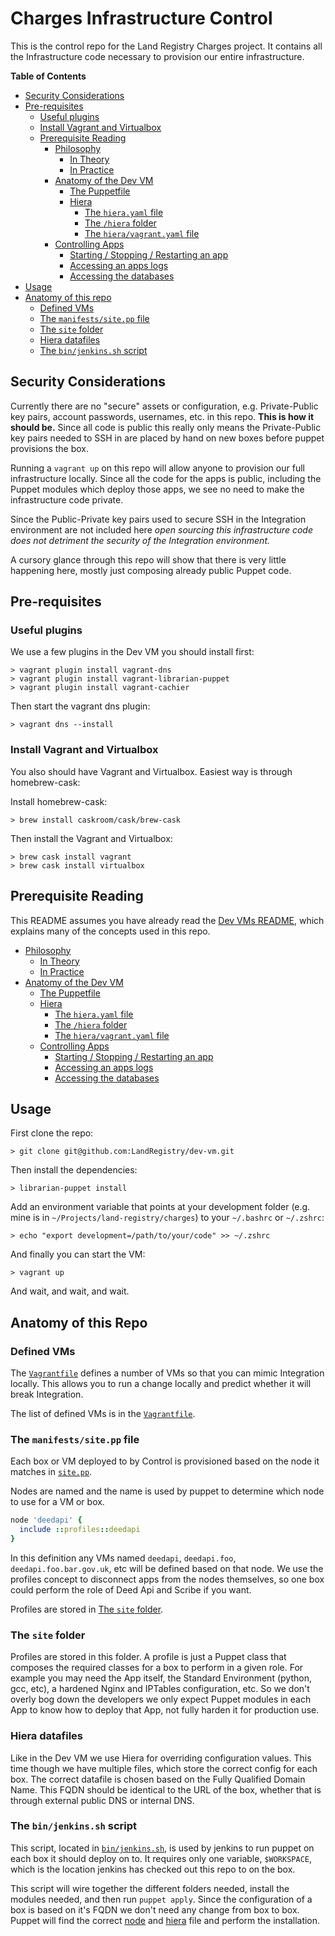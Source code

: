 # Charges Infrastructure Control

This is the control repo for the Land Registry Charges project. It contains all
the Infrastructure code necessary to provision our entire infrastructure.

**Table of Contents**

- [Security Considerations](#security-considerations)
- [Pre-requisites](#pre-requisites)
    - [Useful plugins](#useful-plugins)
    - [Install Vagrant and Virtualbox](#install-vagrant-and-virtualbox)
    - [Prerequisite Reading](#prerequisite-reading)
        - [Philosophy](https://github.com/LandRegistry/dev-vm#philosophy)
            - [In Theory](https://github.com/LandRegistry/dev-vm#in-theory)
            - [In Practice](https://github.com/LandRegistry/dev-vm#in-practice)
        - [Anatomy of the Dev VM](https://github.com/LandRegistry/dev-vm#anatomy-of-this-repo)
            - [The Puppetfile](https://github.com/LandRegistry/dev-vm#the-puppetfile)
            - [Hiera](https://github.com/LandRegistry/dev-vm#hiera)
                - [The `hiera.yaml` file](https://github.com/LandRegistry/dev-vm#the-hierayaml-file)
                - [The `/hiera` folder](https://github.com/LandRegistry/dev-vm#the-hiera-folder)
                - [The `hiera/vagrant.yaml` file](https://github.com/LandRegistry/dev-vm#the-hieravagrantyaml-file)
        - [Controlling Apps](https://github.com/LandRegistry/dev-vm#controlling-apps)
            - [Starting / Stopping / Restarting an app](https://github.com/LandRegistry/dev-vm#starting--stopping--restarting-an-app)
            - [Accessing an apps logs](https://github.com/LandRegistry/dev-vm#accessing-an-apps-logs)
            - [Accessing the databases](https://github.com/LandRegistry/dev-vm#accessing-the-databases)
- [Usage](#usage)
- [Anatomy of this repo](#anatomy-of-this-repo)
    - [Defined VMs](#defined-vms)
    - [The `manifests/site.pp` file](#the-manifestssitepp-file)
    - [The `site` folder](#the-site-folder)
    - [Hiera datafiles](#hiera-datafiles)
    - [The `bin/jenkins.sh` script](#the-binjenkinssh-script)

## Security Considerations

Currently there are no "secure" assets or configuration, e.g. Private-Public key
pairs, account passwords, usernames, etc. in this repo. **This is how it should
be.** Since all code is public this really only means the Private-Public key
pairs needed to SSH in are placed by hand on new boxes before puppet provisions
the box.

Running a `vagrant up` on this repo will allow anyone to provision our full
infrastructure locally. Since all the code for the apps is public, including
the Puppet modules which deploy those apps, we see no need to make the
infrastructure code private.

Since the Public-Private key pairs used to secure SSH in the Integration
environment are not included here *open sourcing this infrastructure code does
not detriment the security of the Integration environment.*

A cursory glance through this repo will show that there is very little happening
here, mostly just composing already public Puppet code.

## Pre-requisites

### Useful plugins

We use a few plugins in the Dev VM you should install first:

```
> vagrant plugin install vagrant-dns
> vagrant plugin install vagrant-librarian-puppet
> vagrant plugin install vagrant-cachier
```
Then start the vagrant dns plugin:
```
> vagrant dns --install
```

### Install Vagrant and Virtualbox

You also should have Vagrant and Virtualbox. Easiest way is through homebrew-cask:

Install homebrew-cask:
```
> brew install caskroom/cask/brew-cask
```
Then install the Vagrant and Virtualbox:
```
> brew cask install vagrant
> brew cask install virtualbox
```

## Prerequisite Reading

This README assumes you have already read the [Dev VMs README](https://github.com/LandRegistry/dev-vm),
which explains many of the concepts used in this repo.

- [Philosophy](https://github.com/LandRegistry/dev-vm#philosophy)
    - [In Theory](https://github.com/LandRegistry/dev-vm#in-theory)
    - [In Practice](https://github.com/LandRegistry/dev-vm#in-practice)
- [Anatomy of the Dev VM](https://github.com/LandRegistry/dev-vm#anatomy-of-this-repo)
    - [The Puppetfile](https://github.com/LandRegistry/dev-vm#the-puppetfile)
    - [Hiera](https://github.com/LandRegistry/dev-vm#hiera)
        - [The `hiera.yaml` file](https://github.com/LandRegistry/dev-vm#the-hierayaml-file)
        - [The `/hiera` folder](https://github.com/LandRegistry/dev-vm#the-hiera-folder)
        - [The `hiera/vagrant.yaml` file](https://github.com/LandRegistry/dev-vm#the-hieravagrantyaml-file)
    - [Controlling Apps](https://github.com/LandRegistry/dev-vm#controlling-apps)
        - [Starting / Stopping / Restarting an app](https://github.com/LandRegistry/dev-vm#starting--stopping--restarting-an-app)
        - [Accessing an apps logs](https://github.com/LandRegistry/dev-vm#accessing-an-apps-logs)
        - [Accessing the databases](https://github.com/LandRegistry/dev-vm#accessing-the-databases)

## Usage

First clone the repo:

```
> git clone git@github.com:LandRegistry/dev-vm.git
```

Then install the dependencies:

```
> librarian-puppet install
```

Add an environment variable that points at your development folder (e.g. mine is
in `~/Projects/land-registry/charges`) to your `~/.bashrc` or `~/.zshrc`:

```
> echo "export development=/path/to/your/code" >> ~/.zshrc
```

And finally you can start the VM:

```
> vagrant up
```

And wait, and wait, and wait.

## Anatomy of this Repo

### Defined VMs

The [`Vagrantfile`](https://github.com/LandRegistry/charges-control/blob/master/Vagrantfile#L4)
defines a number of VMs so that you can mimic Integration locally. This allows you
to run a change locally and predict whether it will break Integration.

The list of defined VMs is in the [`Vagrantfile`](https://github.com/LandRegistry/charges-control/blob/master/Vagrantfile#L4).

### The `manifests/site.pp` file

Each box or VM deployed to by Control is provisioned based on the node it matches
in [`site.pp`](https://github.com/LandRegistry/charges-control/blob/master/manifests/site.pp).

Nodes are named and the name is used by puppet to determine which node to use for
a VM or box.
```ruby
node 'deedapi' {
  include ::profiles::deedapi
}
```
In this definition any VMs named `deedapi`, `deedapi.foo`, `deedapi.foo.bar.gov.uk`,
etc will be defined based on that node. We use the profiles concept to disconnect
apps from the nodes themselves, so one box could perform the role of Deed Api and
Scribe if you want.

Profiles are stored in [The `site` folder](#the-site-folder).

### The `site` folder

Profiles are stored in this folder. A profile is just a Puppet class that composes
the required classes for a box to perform in a given role. For example you may
need the App itself, the Standard Environment (python, gcc, etc), a hardened
Nginx and IPTables configuration, etc. So we don't overly bog down the developers
we only expect Puppet modules in each App to know how to deploy that App, not
fully harden it for production use.

### Hiera datafiles

Like in the Dev VM we use Hiera for overriding configuration values. This time
though we have multiple files, which store the correct config for each box. The
correct datafile is chosen based on the Fully Qualified Domain Name. This FQDN
should be identical to the URL of the box, whether that is through external public
DNS or internal DNS.

### The `bin/jenkins.sh` script

This script, located in [`bin/jenkins.sh`](https://github.com/LandRegistry/charges-control/blob/master/bin/jenkins.sh),
is used by jenkins to run puppet on each box it should deploy on to. It requires
only one variable, `$WORKSPACE`, which is the location jenkins has checked out
this repo to on the box.

This script will wire together the different folders needed, install the modules
needed, and then run `puppet apply`. Since the configuration of a box is based on
it's FQDN we don't need any change from box to box. Puppet will find the correct
[node](#the-manifestssitepp-file) and [hiera](#hiera-datafiles) file and perform
the installation.
